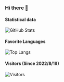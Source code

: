 ### Hi there 👋

<!--

- 🔭 I’m currently working on ...
- 🌱 I’m currently learning ...
- 👯 I’m looking to collaborate on ...
- 🤔 I’m looking for help with ...
- 💬 Ask me about ...
- 📫 How to reach me: ...
- 😄 Pronouns: ...
- ⚡ Fun fact: ...

-->

#### Statistical data
![GitHub Stats](https://github-readme-stats.vercel.app/api?username=ChuJiani&show_icons=true&title_color=8ecae6&icon_color=2a9d8f&text_color=cbf3f0&bg_color=264653)

#### Favorite Languages
![Top Langs](https://github-readme-stats.vercel.app/api/top-langs/?username=ChuJiani&layout=compact&show_icons=true&title_color=8ecae6&icon_color=2a9d8f&text_color=cbf3f0&bg_color=264653)

#### Visitors (Since 2022/8/19)
![Visitors](https://count.getloli.com/get/@ChuJiani?theme=rule34)
